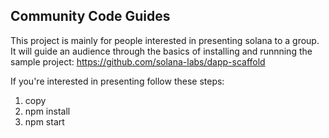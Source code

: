 ## Community Code Guides

This project is mainly for people interested in presenting solana to a group. It will guide an audience through the basics of installing and runnning the sample project: https://github.com/solana-labs/dapp-scaffold

If you're interested in presenting follow these steps:

1. copy 
2. npm install
3. npm start


